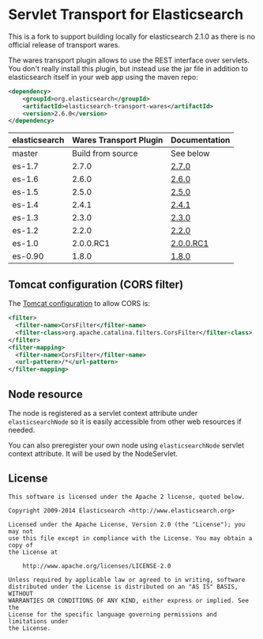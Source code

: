 Servlet Transport for Elasticsearch
==================================

This is a fork to support building locally for elasticsearch 2.1.0 as there is no official release of transport wares.


The wares transport plugin allows to use the REST interface over servlets. You don't really install this plugin,
but instead use the jar file in addition to elasticsearch itself in your web app using the maven repo:

```xml
<dependency>
    <groupId>org.elasticsearch</groupId>
    <artifactId>elasticsearch-transport-wares</artifactId>
    <version>2.6.0</version>
</dependency>
```

| elasticsearch | Wares Transport Plugin | Documentation                                                                           |
|---------------|------------------------|-----------------------------------------------------------------------------------------|
| master        |  Build from source     | See below                                                                               |
|    es-1.7              |     2.7.0         | [2.7.0](https://github.com/elastic/elasticsearch-transport-wares/tree/v2.7.0/#version-270-for-elasticsearch-17)                  |
| es-1.6        |     2.6.0              | [2.6.0](https://github.com/elastic/elasticsearch-transport-wares/tree/v2.6.0/) |
| es-1.5        |     2.5.0              | [2.5.0](https://github.com/elastic/elasticsearch-transport-wares/tree/v2.5.0/) |
| es-1.4        |     2.4.1              | [2.4.1](https://github.com/elastic/elasticsearch-transport-wares/tree/v2.4.1/)          |
| es-1.3        |     2.3.0              | [2.3.0](https://github.com/elastic/elasticsearch-transport-wares/tree/v2.3.0/)          |
| es-1.2        |     2.2.0              | [2.2.0](https://github.com/elastic/elasticsearch-transport-wares/tree/v2.2.0/)          |
| es-1.0        |     2.0.0.RC1          | [2.0.0.RC1](https://github.com/elastic/elasticsearch-transport-wares/tree/v2.0.0.RC1/)  |
| es-0.90       |     1.8.0              | [1.8.0](https://github.com/elastic/elasticsearch-transport-wares/tree/v1.8.0/)          |


Tomcat configuration (CORS filter)
----------------------------------

The [Tomcat configuration](http://tomcat.apache.org/tomcat-7.0-doc/config/filter.html#CORS_Filter) to allow CORS is:

```xml
<filter>
  <filter-name>CorsFilter</filter-name>
  <filter-class>org.apache.catalina.filters.CorsFilter</filter-class>
</filter>
<filter-mapping>
  <filter-name>CorsFilter</filter-name>
  <url-pattern>/*</url-pattern>
</filter-mapping>
```

Node resource
-------------

The node is registered as a servlet context attribute under `elasticsearchNode` so it is easily accessible from other web resources if needed.

You can also preregister your own node using `elasticsearchNode` servlet context attribute. It will be used by the NodeServlet.


License
-------

    This software is licensed under the Apache 2 license, quoted below.

    Copyright 2009-2014 Elasticsearch <http://www.elasticsearch.org>

    Licensed under the Apache License, Version 2.0 (the "License"); you may not
    use this file except in compliance with the License. You may obtain a copy of
    the License at

        http://www.apache.org/licenses/LICENSE-2.0

    Unless required by applicable law or agreed to in writing, software
    distributed under the License is distributed on an "AS IS" BASIS, WITHOUT
    WARRANTIES OR CONDITIONS OF ANY KIND, either express or implied. See the
    License for the specific language governing permissions and limitations under
    the License.
